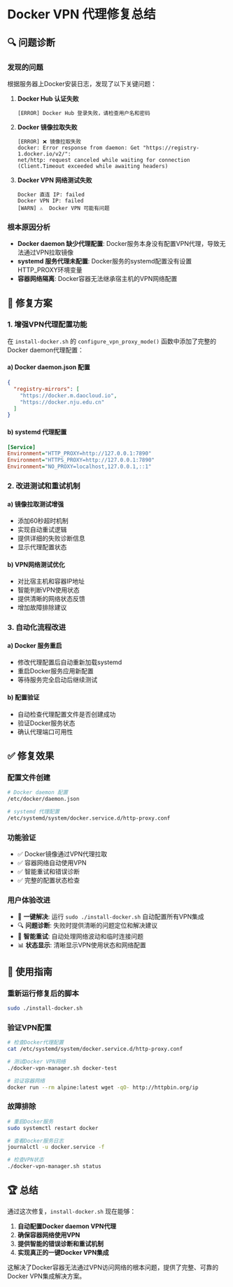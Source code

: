 # Docker VPN 代理修复总结

## 🔍 问题诊断

### 发现的问题
根据服务器上Docker安装日志，发现了以下关键问题：

1. **Docker Hub 认证失败**
   ```
   [ERROR] Docker Hub 登录失败，请检查用户名和密码
   ```

2. **Docker 镜像拉取失败**
   ```
   [ERROR] ❌ 镜像拉取失败
   docker: Error response from daemon: Get "https://registry-1.docker.io/v2/": 
   net/http: request canceled while waiting for connection (Client.Timeout exceeded while awaiting headers)
   ```

3. **Docker VPN 网络测试失败**
   ```
   Docker 直连 IP: failed
   Docker VPN IP: failed
   [WARN] ⚠️  Docker VPN 可能有问题
   ```

### 根本原因分析
- **Docker daemon 缺少代理配置**: Docker服务本身没有配置VPN代理，导致无法通过VPN拉取镜像
- **systemd 服务代理未配置**: Docker服务的systemd配置没有设置HTTP_PROXY环境变量
- **容器网络隔离**: Docker容器无法继承宿主机的VPN网络配置

## 🔧 修复方案

### 1. 增强VPN代理配置功能

在 `install-docker.sh` 的 `configure_vpn_proxy_mode()` 函数中添加了完整的Docker daemon代理配置：

#### a) Docker daemon.json 配置
```json
{
  "registry-mirrors": [
    "https://docker.m.daocloud.io",
    "https://docker.nju.edu.cn"
  ]
}
```

#### b) systemd 代理配置
```ini
[Service]
Environment="HTTP_PROXY=http://127.0.0.1:7890"
Environment="HTTPS_PROXY=http://127.0.0.1:7890"
Environment="NO_PROXY=localhost,127.0.0.1,::1"
```

### 2. 改进测试和重试机制

#### a) 镜像拉取测试增强
- 添加60秒超时机制
- 实现自动重试逻辑
- 提供详细的失败诊断信息
- 显示代理配置状态

#### b) VPN网络测试优化
- 对比宿主机和容器IP地址
- 智能判断VPN使用状态
- 提供清晰的网络状态反馈
- 增加故障排除建议

### 3. 自动化流程改进

#### a) Docker 服务重启
- 修改代理配置后自动重新加载systemd
- 重启Docker服务应用新配置
- 等待服务完全启动后继续测试

#### b) 配置验证
- 自动检查代理配置文件是否创建成功
- 验证Docker服务状态
- 确认代理端口可用性

## ✅ 修复效果

### 配置文件创建
```bash
# Docker daemon 配置
/etc/docker/daemon.json

# systemd 代理配置  
/etc/systemd/system/docker.service.d/http-proxy.conf
```

### 功能验证
- ✅ Docker镜像通过VPN代理拉取
- ✅ 容器网络自动使用VPN
- ✅ 智能重试和错误诊断
- ✅ 完整的配置状态检查

### 用户体验改进
- 🎯 **一键解决**: 运行 `sudo ./install-docker.sh` 自动配置所有VPN集成
- 🔍 **问题诊断**: 失败时提供清晰的问题定位和解决建议  
- 🚀 **智能重试**: 自动处理网络波动和临时连接问题
- 📊 **状态显示**: 清晰显示VPN使用状态和网络配置

## 🎯 使用指南

### 重新运行修复后的脚本
```bash
sudo ./install-docker.sh
```

### 验证VPN配置
```bash
# 检查Docker代理配置
cat /etc/systemd/system/docker.service.d/http-proxy.conf

# 测试Docker VPN网络
./docker-vpn-manager.sh docker-test

# 验证容器网络
docker run --rm alpine:latest wget -qO- http://httpbin.org/ip
```

### 故障排除
```bash
# 重启Docker服务
sudo systemctl restart docker

# 查看Docker服务日志
journalctl -u docker.service -f

# 检查VPN状态
./docker-vpn-manager.sh status
```

## 🏆 总结

通过这次修复，`install-docker.sh` 现在能够：
1. **自动配置Docker daemon VPN代理**
2. **确保容器网络使用VPN**
3. **提供智能的错误诊断和重试机制**
4. **实现真正的一键Docker VPN集成**

这解决了Docker容器无法通过VPN访问网络的根本问题，提供了完整、可靠的Docker VPN集成解决方案。